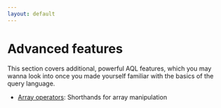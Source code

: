 ```yaml
---
layout: default
---
```

Advanced features
=================

This section covers additional, powerful AQL features, which you may wanna look
into once you made yourself familiar with the basics of the query language.

- [Array operators](advanced-arrayoperators.html): Shorthands for array manipulation
